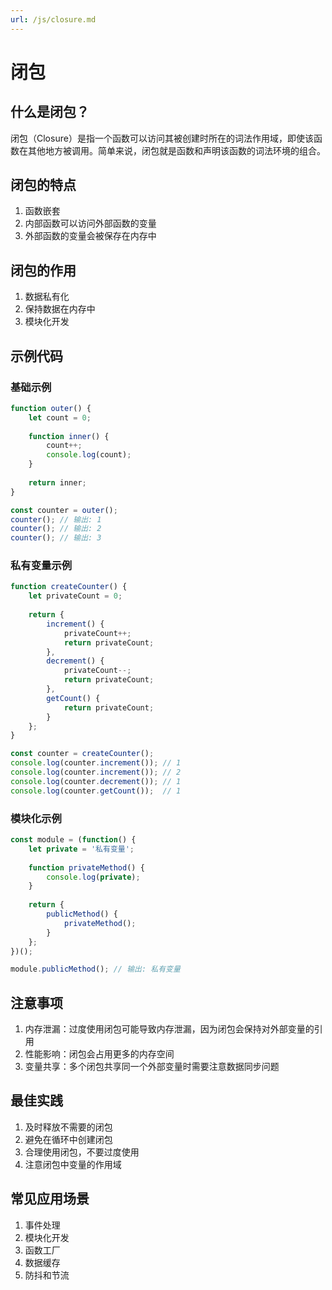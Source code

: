 ```yaml
---
url: /js/closure.md
---
```

# 闭包

## 什么是闭包？

闭包（Closure）是指一个函数可以访问其被创建时所在的词法作用域，即使该函数在其他地方被调用。简单来说，闭包就是函数和声明该函数的词法环境的组合。

## 闭包的特点

1. 函数嵌套
2. 内部函数可以访问外部函数的变量
3. 外部函数的变量会被保存在内存中

## 闭包的作用

1. 数据私有化
2. 保持数据在内存中
3. 模块化开发

## 示例代码

### 基础示例

```javascript
function outer() {
    let count = 0;
    
    function inner() {
        count++;
        console.log(count);
    }
    
    return inner;
}

const counter = outer();
counter(); // 输出: 1
counter(); // 输出: 2
counter(); // 输出: 3
```

### 私有变量示例

```javascript
function createCounter() {
    let privateCount = 0;
    
    return {
        increment() {
            privateCount++;
            return privateCount;
        },
        decrement() {
            privateCount--;
            return privateCount;
        },
        getCount() {
            return privateCount;
        }
    };
}

const counter = createCounter();
console.log(counter.increment()); // 1
console.log(counter.increment()); // 2
console.log(counter.decrement()); // 1
console.log(counter.getCount());  // 1
```

### 模块化示例

```javascript
const module = (function() {
    let private = '私有变量';
    
    function privateMethod() {
        console.log(private);
    }
    
    return {
        publicMethod() {
            privateMethod();
        }
    };
})();

module.publicMethod(); // 输出: 私有变量
```

## 注意事项

1. 内存泄漏：过度使用闭包可能导致内存泄漏，因为闭包会保持对外部变量的引用
2. 性能影响：闭包会占用更多的内存空间
3. 变量共享：多个闭包共享同一个外部变量时需要注意数据同步问题

## 最佳实践

1. 及时释放不需要的闭包
2. 避免在循环中创建闭包
3. 合理使用闭包，不要过度使用
4. 注意闭包中变量的作用域

## 常见应用场景

1. 事件处理
2. 模块化开发
3. 函数工厂
4. 数据缓存
5. 防抖和节流
